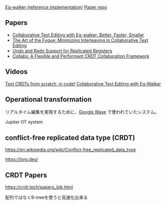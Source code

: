 [Eg-walker (reference implementation)](https://github.com/josephg/eg-walker-reference)
[Paper repo](https://github.com/josephg/egwalker-paper)
## Papers

- [Collaborative Text Editing with Eg-walker: Better, Faster, Smaller](https://arxiv.org/abs/2409.14252)
- [The Art of the Fugue: Minimizing Interleaving in Collaborative Text Editing](https://arxiv.org/abs/2305.00583)
- [Undo and Redo Support for Replicated Registers](https://arxiv.org/abs/2404.11308)
- [Collabs: A Flexible and Performant CRDT Collaboration Framework](https://arxiv.org/abs/2212.02618)

## Videos

[Text CRDTs from scratch, in code!](https://www.youtube.com/watch?v=_lQ2Q4Kzi1I)
[Collaborative Text Editing with Eg-Walker](https://www.youtube.com/watch?v=rjbEG7COj7o)

## Operational transformation

リアルタイム編集を実現するために、[Google Wave](https://ja.wikipedia.org/wiki/Google_Wave) で使われていたシステム。

Jupiter OT system


## **conflict-free replicated data type** (**CRDT**)

https://en.wikipedia.org/wiki/Conflict-free_replicated_data_type


https://loro.dev/

## CRDT Papers
https://crdt.tech/papers_bib.html


配列ではなくB-treeを使うと高速化出来る